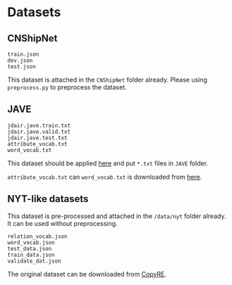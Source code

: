 # Datasets

## CNShipNet

```
train.json
dev.json
test.json
```

This dataset is attached in the `CNShipNet` folder already. Please using `preprocess.py` to preprocess the dataset.

## JAVE

```
jdair.jave.train.txt
jdair.jave.valid.txt
jdair.jave.test.txt
attribute_vocab.txt
word_vocab.txt
```

This dataset should be applied [here](https://github.com/jd-aig/JAVE) and put `*.txt` files in `JAVE` folder.

`attribute_vocab.txt` can `word_vocab.txt` is downloaded from [here](https://github.com/jd-aig/JAVE).

## NYT-like datasets

This dataset is pre-processed and attached in the `/data/nyt` folder already. It can be used without preprocessing.

```
relation_vocab.json
word_vocab.json
test_data.json
train_data.json
validate_dat.json
```

The original dataset can be downloaded from [CopyRE](https://github.com/xiangrongzeng/copy_re).
